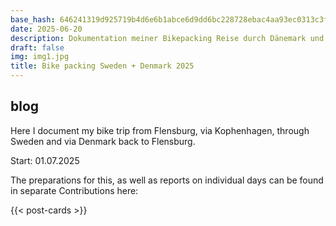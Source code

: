 ```yaml
---
base_hash: 646241319d925719b4d6e6b1abce6d9dd6bc228728ebac4aa93ec0313c3f9087
date: 2025-06-20
description: Dokumentation meiner Bikepacking Reise durch Dänemark und Schweden
draft: false
img: img1.jpg
title: Bike packing Sweden + Denmark 2025
---
```


## blog

Here I document my bike trip from Flensburg, via Kophenhagen, through
Sweden and via Denmark back to Flensburg.

Start: 01.07.2025

The preparations for this, as well as reports on individual days can be found in separate
Contributions here:

{{< post-cards >}}